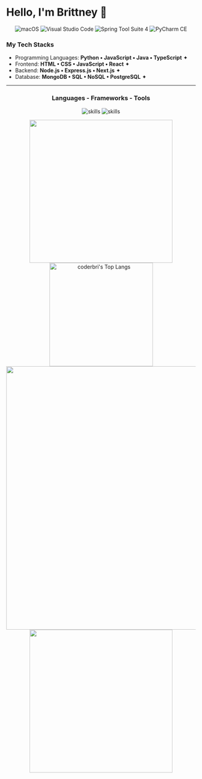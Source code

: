 # Hello, I'm Brittney 👋

<p align="center">
	<img alt="macOS" src="https://img.shields.io/badge/-macOS-333?style=flat-square&logo=apple&logoColor=white" />
	<img alt="Visual Studio Code" src="https://img.shields.io/badge/-Visual_Studio_Code-007ACC?style=flat-square&logo=visual-studio-code&logoColor=white" />
 	<img alt="Spring Tool Suite 4" src="https://img.shields.io/badge/-Spring-6DB33F?style=flat-square&logo=spring&logoColor=white" />
	<img alt="PyCharm CE" src="https://img.shields.io/badge/PyCharm%20CE-blue?logo=pycharm&logoColor=white" />
</p>

<!-- ## About Me
Welcome to my GitHub profile! I am a coding boot camp student on my journey to becoming a Full Stack Developer. I am passionate about web development, problem-solving, and building applications. Here's a bit about me: -->

### My Tech Stacks

- Programming Languages: **Python • JavaScript • Java • TypeScript** ✦
- Frontend: **HTML • CSS • JavaScript • React** ✦
- Backend: **Node.js • Express.js • Next.js** ✦
- Database: **MongoDB • SQL • NoSQL • PostgreSQL** ✦

---


<div align="center">

<h3>Languages - Frameworks - Tools</h3>
	
![skills](https://skillicons.dev/icons?i=vscode,bash,github,git,postman,stackoverflow,tailwind,bootstrap,html,css,javascript,typescript)
![skills](https://skillicons.dev/icons?i=py,flask,django,react,express,mongodb,postgresql,nodejs,nextjs,java,spring,maven)

</div>


<div align="center">
	<!-- <img src="https://github-readme-stats.vercel.app/api?username=coderbri&theme=nord&show_icons=true" alt="coderbri's GitHub stats" style="width: 300px; height: auto;"> -->
	<img src='https://github-readme-streak-stats.herokuapp.com/?user=coderbri&theme=nord&hide_border=false' style="width: 380px; height: auto;"/>
	<img src="https://github-readme-stats.vercel.app/api/top-langs/?username=coderbri&layout=compact&theme=nord" alt="coderbri's Top Langs" style="width: 275px; height: auto;">
	<!-- Last 30 days of coding... -->
	<img src="https://github-readme-activity-graph.vercel.app/graph?username=coderbri&theme=nord&bg_color=00000000&point=00000000&hide_border=true&custom_title=last+30+days&area=true" style="width: 700px; height: auto;">
	<img src="https://github-readme-stats.vercel.app/api/wakatime?username=coderBri&layout=compact&theme=nord&langs_count=10&custom_title=Total%20coding%20time%20since%20November%202024" style="width: 380px; height: auto;">
</div>



<!-- - 👋 Hi, I’m @coderbri -->
<!-- - 👀 I’m interested in game development. -->
<!-- - 🌱 I’m currently learning Python, MERN, and Java. -->
<!-- - 💞️ I’m looking to collaborate on ... -->
<!-- - 📫 How to reach me ... -->



<!---
coderbri/coderbri is a ✨ special ✨ repository because its `README.md` (this file) appears on your GitHub profile.
You can click the Preview link to take a look at your changes.
--->



<!---                                                                                  ?theme=THEME_NAME
![coderbri's GitHub stats](https://github-readme-stats.vercel.app/api?username=coderbri&theme=react&show_icons=true)
![coderbri's GitHub stats](https://github-readme-stats.vercel.app/api?username=coderbri&theme=dracula&show_icons=true)
--->

<!-- Favorite Style -->
<!-- ![coderbri's GitHub stats](https://github-readme-stats.vercel.app/api?username=coderbri&theme=nord&show_icons=true) -->
<!-- ![Top Langs](https://github-readme-stats.vercel.app/api/top-langs/?username=coderbri&layout=compact&theme=nord) -->


<!--- Tags
![PHP](https://img.shields.io/badge/php-%23777BB4.svg?style=for-the-badge&logo=php&logoColor=white)
![Bootstrap](https://img.shields.io/badge/bootstrap-%23563D7C.svg?style=for-the-badge&logo=bootstrap&logoColor=white)
![MySQL](https://img.shields.io/badge/mysql-%231572B6.svg?style=for-the-badge&logo=mysql&logoColor=white)
--->
